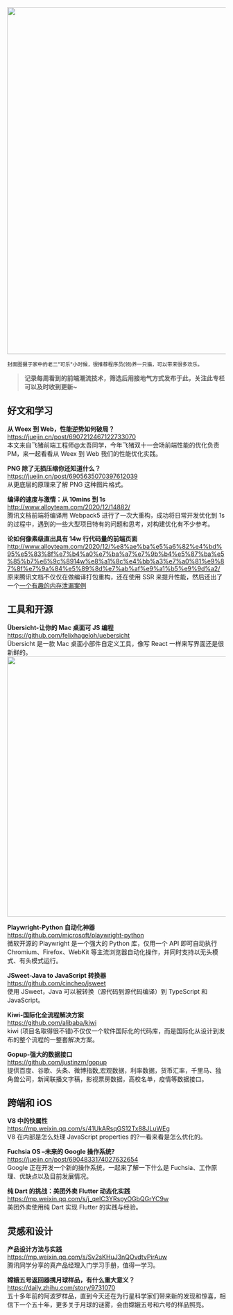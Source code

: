 <img src=https://gw.alipayobjects.com/zos/k/zz/ujvV0v.png width=800/>  

<small>封面图摄于家中的老二"可乐"小时候，很推荐程序员(领)养一只猫，可以带来很多欢乐。</small>  

> **记录每周看到的前端潮流技术，筛选后用接地气方式发布于此，关注此专栏可以及时收到更新~**  

## 好文和学习

**从 Weex 到 Web，性能逆势如何破局？**  
<https://juejin.cn/post/6907212467122733070>  
本文来自飞猪前端工程师@太吾同学，今年飞猪双十一会场前端性能的优化负责 PM，来一起看看从 Weex 到 Web 我们的性能优化实践。

**PNG 除了无损压缩你还知道什么？**  
<https://juejin.cn/post/6905635070397612039>  
从更底层的原理来了解 PNG 这种图片格式。

**编译的速度与激情：从 10mins 到 1s**  
<http://www.alloyteam.com/2020/12/14882/>  
腾讯文档前端将编译用 Webpack5 进行了一次大重构，成功将日常开发优化到 1s 的过程中，遇到的一些大型项目特有的问题和思考，对构建优化有不少参考。

**论如何像素级直出具有 14w 行代码量的前端页面**  
<http://www.alloyteam.com/2020/12/%e8%ae%ba%e5%a6%82%e4%bd%95%e5%83%8f%e7%b4%a0%e7%ba%a7%e7%9b%b4%e5%87%ba%e5%85%b7%e6%9c%8914w%e8%a1%8c%e4%bb%a3%e7%a0%81%e9%87%8f%e7%9a%84%e5%89%8d%e7%ab%af%e9%a1%b5%e9%9d%a2/>  
原来腾讯文档不仅仅在做编译打包重构，还在使用 SSR 来提升性能，然后还出了一个[一个有趣的内存泄漏案例](http://www.alloyteam.com/2020/12/%e4%b8%80%e4%b8%aa%e6%9c%89%e8%b6%a3%e7%9a%84%e5%86%85%e5%ad%98%e6%b3%84%e6%bc%8f%e6%a1%88%e4%be%8b/)

## 工具和开源

**Übersicht-让你的 Mac 桌面可 JS 编程**  
<https://github.com/felixhageloh/uebersicht>  
Übersicht 是一款 Mac 桌面小部件自定义工具，像写 React 一样来写界面还是很新鲜的。  
<img src=https://gw.alipayobjects.com/zos/k/8k/KacetP.jpg width=600/>  

**Playwright-Python 自动化神器**  
<https://github.com/microsoft/playwright-python>  
微软开源的 Playwright 是一个强大的 Python 库，仅用一个 API 即可自动执行 Chromium、Firefox、WebKit 等主流浏览器自动化操作，并同时支持以无头模式、有头模式运行。

**JSweet-Java to JavaScript 转换器**  
<https://github.com/cincheo/jsweet>  
使用 JSweet，Java 可以被转换（源代码到源代码编译）到 TypeScript 和 JavaScript。

**Kiwi-国际化全流程解决方案**  
<https://github.com/alibaba/kiwi>  
kiwi (项目名取得很不错)不仅仅一个软件国际化的代码库，而是国际化从设计到发布的整个流程的一整套解决方案。

**Gopup-强大的数据接口**  
<https://github.com/justinzm/gopup>  
提供百度、谷歌、头条、微博指数,宏观数据，利率数据，货币汇率，千里马、独角兽公司，新闻联播文字稿，影视票房数据，高校名单，疫情等数据接口。

## 跨端和 iOS

**V8 中的快属性**  
<https://mp.weixin.qq.com/s/41UkARsqGS12Tx88JLuWEg>  
V8 在内部是怎么处理 JavaScript properties 的?一看来看是怎么优化的。

**Fuchsia OS –未来的 Google 操作系统?**  
<https://juejin.cn/post/6904833174027632654>  
Google 正在开发一个新的操作系统，一起来了解一下什么是 Fuchsia、工作原理、优缺点以及目前发展情况。

**纯 Dart 的挑战：美团外卖 Flutter 动态化实践**  
<https://mp.weixin.qq.com/s/j_qelC3YRspyOGbQGrYC9w>  
美团外卖使用纯 Dart 实现 Flutter 的实践与经验。

## 灵感和设计

**产品设计方法与实践**  
<https://mp.weixin.qq.com/s/Sv2sKHuJ3nQOvdtvPirAuw>  
腾讯同学分享的真产品经理入门学习手册，值得一学习。

**嫦娥五号返回器携月球样品，有什么重大意义？**  
<https://daily.zhihu.com/story/9731070>  
五十多年前的阿波罗样品，直到今天还在为行星科学家们带来新的发现和惊喜，相信下一个五十年，更多关于月球的谜雾，会由嫦娥五号和六号的样品照亮。
